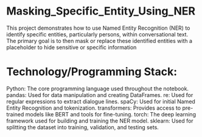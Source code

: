 # Masking_Specific_Entity_Using_NER
This project demonstrates how to use Named Entity Recognition (NER) to identify specific entities, particularly persons, within conversational text. The primary goal is to then mask or replace these identified entities with a placeholder to hide sensitive or specific information


# Technology/Programming Stack:

Python: The core programming language used throughout the notebook.
pandas: Used for data manipulation and creating DataFrames.
re: Used for regular expressions to extract dialogue lines.
spaCy: Used for initial Named Entity Recognition and tokenization.
transformers: Provides access to pre-trained models like BERT and tools for fine-tuning.
torch: The deep learning framework used for building and training the NER model.
sklearn: Used for splitting the dataset into training, validation, and testing sets.
